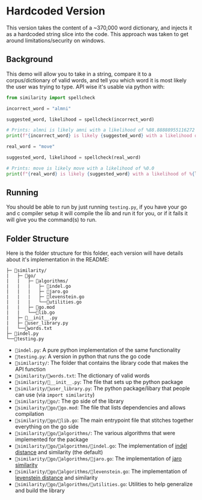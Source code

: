 # Hardcoded Version

This version takes the content of a ~370,000 word dictionary, and injects it as a hardcoded string slice into the code. This approach was taken to get around limitations/security on windows.

## Background

This demo will allow you to take in a string, compare it to a corpus/dictionary of valid words, and tell you which word it is most likely the user was trying to type. API wise it's usable via python with:

```python
from similarity import spellcheck

incorrect_word = "almni"

suggested_word, likelihood = spellcheck(incorrect_word)

# Prints: almni is likely amni with a likelihood of %88.88888955116272
print(f"{incorrect_word} is likely {suggested_word} with a likelihood of %{likelihood}")

real_word = "move"

suggested_word, likelihood = spellcheck(real_word)

# Prints: move is likely move with a likelihood of %0.0
print(f"{real_word} is likely {suggested_word} with a likelihood of %{likelihood}")
```

## Running

You should be able to run by just running `testing.py`, if you have your go and c compiler setup it will compile the lib and run it for you, or if it fails it will give you the command(s) to run.

## Folder Structure

Here is the folder structure for this folder, each version will have details about it's implementation in the README:

```
├─ 📂similarity/
|   ├─ 📂go/
|   |   ├─ 📂algorithms/
|   |   |   ├─ 📄indel.go
|   |   |   ├─ 📄jaro.go
|   |   |   ├─ 📄levenstein.go
|   |   |   └──📄utilities.go
|   |   ├─ 📄go.mod
|   |   └──📄lib.go
|   ├─ 📄__init__.py
|   ├─ 📄user_library.py
|   └──📄words.txt
├─ 📄indel.py
└──📄testing.py
```

- `📄indel.py`: A pure python implementation of the same functionality
- `📄testing.py`: A version in python that runs the go code
- `📂similarity/`: The folder that contains the library code that makes the API function
- `📂similarity/📄words.txt`: The dictionary of valid words
- `📂similarity/📄__init__.py`:  The file that sets up the python package
- `📂similarity/📄user_library.py`: The python package/libary that people can use (via `import similarity`)
- `📂similarity/📂go/`: The go side of the library
- `📂similarity/📂go/📄go.mod`: The file that lists dependencies and allows compilation
- `📂similarity/📂go/📄lib.go`: The main entrypoint file that stitches together everything on the go side
- `📂similarity/📂go/📂algorithms/`: The various algorithms that were implemented for the package
- `📂similarity/📂go/📂algorithms/📄indel.go`: The implementation of [indel distance](https://en.wikipedia.org/wiki/Indel) and similarity (the default)
- `📂similarity/📂go/📂algorithms/📄jaro.go`: The implementation of [jaro similarity](https://en.wikipedia.org/wiki/Jaro%E2%80%93Winkler_distance)
- `📂similarity/📂go/📂algorithms/📄levenstein.go`: The implementation of [levenstein distance](https://en.wikipedia.org/wiki/Levenshtein_distance) and similarity
- `📂similarity/📂go/📂algorithms/📄utilities.go`: Utilities to help generalize and build the library
